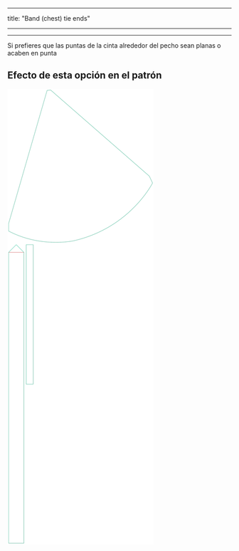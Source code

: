 - - -
title: "Band (chest) tie ends"
- - -

***

Si prefieres que las puntas de la cinta alrededor del pecho sean planas o acaben en punta

## Efecto de esta opción en el patrón

![Esta imagen muestra el efecto de esta opción superponiendo varias variantes que tienen un valor diferente para esta opción](bee_bandtieends_sample.svg "Efecto de esta opción en el patrón")
